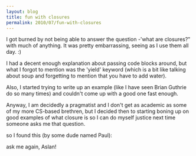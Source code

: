 ```yaml
---
layout: blog
title: fun with closures
permalink: 2010/07/fun-with-closures
---
```


<p>I got burned by not being able to answer the question -&#039;what are closures?" with much of anything. It was pretty embarrassing, seeing as I use them all day. :)</p>
<p>I had a decent enough explanation about passing code blocks around, but what I forgot to mention was the &#039;yield&#039; keyword (which is a bit like talking about soup and forgetting to mention that you have to add water).</p>
<p>Also, I started trying to write up an example (like I have seen Brian Guthrie do so many times) and couldn&#039;t come up with a good one fast enough. </p>
<p>Anyway, I am decidedly a pragmatist and I don&#039;t get as academic as some of my more CS-based brethren, but I decided then to starting boning up on good examples of what closure is so I can do myself justice next time someone asks me that question.</p>
<p>so I found this (by some dude named Paul):</p>

<script src="https://gist.github.com/860727.js?file=closures_test.rb"></script>

<p>
ask me again, Aslan!</p>
